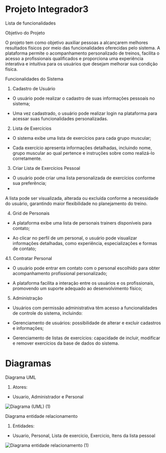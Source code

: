 # Projeto Integrador3

Lista de funcionalidades

Objetivo do Projeto

O projeto tem como objetivo auxiliar pessoas a alcançarem melhores resultados físicos por meio das funcionalidades oferecidas pelo sistema. A plataforma permite o acompanhamento personalizado de treinos, facilita o acesso a profissionais qualificados e proporciona uma experiência interativa e intuitiva para os usuários que desejam melhorar sua condição física.

Funcionalidades do Sistema

1. Cadastro de Usuário

- O usuário pode realizar o cadastro de suas informações pessoais no sistema;

- Uma vez cadastrado, o usuário pode realizar login na plataforma para acessar suas funcionalidades personalizadas.

2. Lista de Exercícios

- O sistema exibe uma lista de exercícios para cada grupo muscular;

- Cada exercício apresenta informações detalhadas, incluindo nome, grupo muscular ao qual pertence e instruções sobre como realizá-lo corretamente.

3. Criar Lista de Exercícios Pessoal

- O usuário pode criar uma lista personalizada de exercícios conforme sua preferência;
- 
A lista pode ser visualizada, alterada ou excluída conforme a necessidade do usuário, garantindo maior flexibilidade no planejamento do treino.

4. Grid de Personais

- A plataforma exibe uma lista de personais trainers disponíveis para contato;

- Ao clicar no perfil de um personal, o usuário pode visualizar informações detalhadas, como experiência, especializações e formas de contato;

4.1. Contratar Personal

- O usuário pode entrar em contato com o personal escolhido para obter acompanhamento profissional personalizado;

- A plataforma facilita a interação entre os usuários e os profissionais, promovendo um suporte adequado ao desenvolvimento físico;

5. Administração

- Usuários com permissão administrativa têm acesso a funcionalidades de controle do sistema, incluindo:
- Gerenciamento de usuários: possibilidade de alterar e excluir cadastros e informações;

- Gerenciamento de listas de exercícios: capacidade de incluir, modificar e remover exercícios da base de dados do sistema.

# Diagramas
Diagrama UML
1. Atores:
- Usuario, Administrador e Personal

![Diagrama (UML) (1)](https://github.com/user-attachments/assets/317b90b6-1d4c-4153-a28e-5460a6fcb43f)

Diagrama entidade relacionamento
1. Entidades:
- Usuario, Personal, Lista de exercicio, Exercicio, Itens da lista pessoal

![Diagrama entidade relacionamento (1)](https://github.com/user-attachments/assets/a0f39a48-af74-436f-a144-dd9d89ba6dc5)

